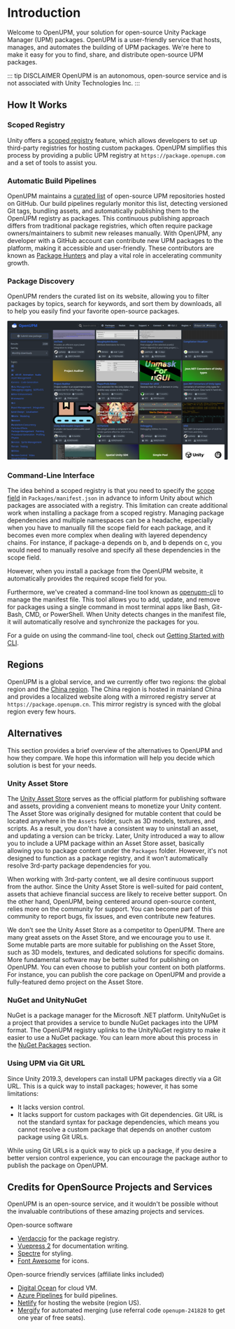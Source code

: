 ---
---
# Introduction

Welcome to OpenUPM, your solution for open-source Unity Package Manager (UPM) packages. OpenUPM is a user-friendly service that hosts, manages, and automates the building of UPM packages. We're here to make it easy for you to find, share, and distribute open-source UPM packages.

::: tip DISCLAIMER
OpenUPM is an autonomous, open-source service and is not associated with Unity Technologies Inc.
:::

## How It Works

### Scoped Registry

Unity offers a [scoped registry](https://docs.unity3d.com/Manual/upm-scoped.html) feature, which allows developers to set up third-party registries for hosting custom packages. OpenUPM simplifies this process by providing a public UPM registry at `https://package.openupm.com` and a set of tools to assist you.

### Automatic Build Pipelines

OpenUPM maintains a [curated list](https://github.com/openupm/openupm/tree/master/data/packages) of open-source UPM repositories hosted on GitHub. Our build pipelines regularly monitor this list, detecting versioned Git tags, bundling assets, and automatically publishing them to the OpenUPM registry as packages. This continuous publishing approach differs from traditional package registries, which often require package owners/maintainers to submit new releases manually. With OpenUPM, any developer with a GitHub account can contribute new UPM packages to the platform, making it accessible and user-friendly. These contributors are known as [Package Hunters](/contributors/) and play a vital role in accelerating community growth.

### Package Discovery

OpenUPM renders the curated list on its website, allowing you to filter packages by topics, search for keywords, and sort them by downloads, all to help you easily find your favorite open-source packages.

![openupm website screenshot](./images/openupm-website-screenshot-20231022.png)

### Command-Line Interface

The idea behind a scoped registry is that you need to specify the [scope field](https://docs.unity3d.com/Manual/upm-manifestPrj.html) in `Packages/manifest.json` in advance to inform Unity about which packages are associated with a registry. This limitation can create additional work when installing a package from a scoped registry. Managing package dependencies and multiple namespaces can be a headache, especially when you have to manually fill the scope field for each package, and it becomes even more complex when dealing with layered dependency chains. For instance, if package-a depends on b, and b depends on c, you would need to manually resolve and specify all these dependencies in the scope field.

However, when you install a package from the OpenUPM website, it automatically provides the required scope field for you.

Furthermore, we've created a command-line tool known as [openupm-cli](https://github.com/openupm/openupm-cli) to manage the manifest file. This tool allows you to add, update, and remove for packages using a single command in most terminal apps like Bash, Git-Bash, CMD, or PowerShell. When Unity detects changes in the manifest file, it will automatically resolve and synchronize the packages for you.

For a guide on using the command-line tool, check out [Getting Started with CLI](./getting-started.md).

## Regions

OpenUPM is a global service, and we currently offer two regions: the global region and the [China region](https://openupm.cn). The China region is hosted in mainland China and provides a localized website along with a mirrored registry server at `https://package.openupm.cn`. This mirror registry is synced with the global region every few hours.

## Alternatives

This section provides a brief overview of the alternatives to OpenUPM and how they compare. We hope this information will help you decide which solution is best for your needs.

### Unity Asset Store

The [Unity Asset Store](https://assetstore.unity.com/) serves as the official platform for publishing software and assets, providing a convenient means to monetize your Unity content. The Asset Store was originally designed for mutable content that could be located anywhere in the `Assets` folder, such as 3D models, textures, and scripts. As a result, you don't have a consistent way to uninstall an asset, and updating a version can be tricky. Later, Unity introduced a way to allow you to include a UPM package within an Asset Store asset, basically allowing you to package content under the `Packages` folder. However, it's not designed to function as a package registry, and it won't automatically resolve 3rd-party package dependencies for you.

When working with 3rd-party content, we all desire continuous support from the author. Since the Unity Asset Store is well-suited for paid content, assets that achieve financial success are likely to receive better support. On the other hand, OpenUPM, being centered around open-source content, relies more on the community for support. You can become part of this community to report bugs, fix issues, and even contribute new features.

We don't see the Unity Asset Store as a competitor to OpenUPM. There are many great assets on the Asset Store, and we encourage you to use it. Some mutable parts are more suitable for publishing on the Asset Store, such as 3D models, textures, and dedicated solutions for specific domains. More fundamental software may be better suited for publishing on OpenUPM. You can even choose to publish your content on both platforms. For instance, you can publish the core package on OpenUPM and provide a fully-featured demo project on the Asset Store.

### NuGet and UnityNuGet

NuGet is a package manager for the Microsoft .NET platform. UnityNuGet is a project that provides a service to bundle NuGet packages into the UPM format. The OpenUPM registry uplinks to the UnityNuGet registry to make it easier to use a NuGet package. You can learn more about this process in the [NuGet Packages](/nuget/) section.

### Using UPM via Git URL

Since Unity 2019.3, developers can install UPM packages directly via a Git URL. This is a quick way to install packages; however, it has some limitations:
- It lacks version control.
- It lacks support for custom packages with Git dependencies. Git URL is not the standard syntax for package dependencies, which means you cannot resolve a custom package that depends on another custom package using Git URLs.

While using Git URLs is a quick way to pick up a package, if you desire a better version control experience, you can encourage the package author to publish the package on OpenUPM.

## Credits for OpenSource Projects and Services

OpenUPM is an open-source service, and it wouldn't be possible without the invaluable contributions of these amazing projects and services.

Open-source software

- [Verdaccio](https://verdaccio.org/) for the package registry.
- [Vuepress 2](https://v2.vuepress.vuejs.org/) for documentation writing.
- [Spectre](https://github.com/picturepan2/spectre) for styling.
- [Font Awesome](https://fontawesome.com/license/free) for icons.

Open-source friendly services (affiliate links included)

- [Digital Ocean](https://m.do.co/c/50e7f9860fa9) for cloud VM.
- [Azure Pipelines](https://azure.microsoft.com/en-us/services/devops/pipelines/) for build pipelines.
- [Netlify](https://github.com/netlify) for hosting the website (region US).
- [Mergify](https://mergify.io/) for automated merging (use referral code `openupm-241828` to get one year of free seats).
